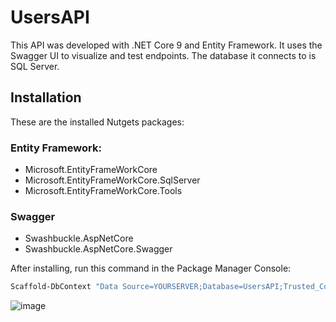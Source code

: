 # UsersAPI
This API was developed with .NET Core 9 and Entity Framework. It uses the Swagger UI to visualize and test endpoints. The database it connects to is SQL Server.

## Installation

These are the installed Nutgets packages:

### Entity Framework:
- Microsoft.EntityFrameWorkCore
- Microsoft.EntityFrameWorkCore.SqlServer
- Microsoft.EntityFrameWorkCore.Tools

### Swagger
- Swashbuckle.AspNetCore
- Swashbuckle.AspNetCore.Swagger

After installing, run this command in the Package Manager Console:

```bash
Scaffold-DbContext "Data Source=YOURSERVER;Database=UsersAPI;Trusted_Connection=True;TrustServerCertificate=True;" Microsoft.EntityFrameworkCore.SqlServer -OutputDir Models -Force
```

![image](https://github.com/user-attachments/assets/b0e12615-e807-43e1-9e3c-5bf4381d27c0)
